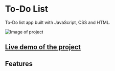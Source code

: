# To-Do List
To-Do list app built with JavaScript, CSS and HTML.

![Image of project](todo.gif)

## [Live demo of the project](https://stefank-29.github.io/To-Do-List/)

## Features
